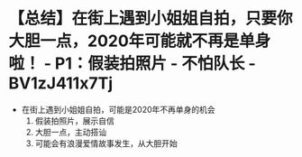 # 【总结】在街上遇到小姐姐自拍，只要你大胆一点，2020年可能就不再是单身啦！ - P1：假装拍照片 - 不怕队长 - BV1zJ411x7Tj

-   在街上遇到小姐姐自拍，可能是2020年不再单身的机会
    1.  假装拍照片，展示自信
    2.  大胆一点，主动搭讪
    3.  可能会有浪漫爱情故事发生，从大胆开始